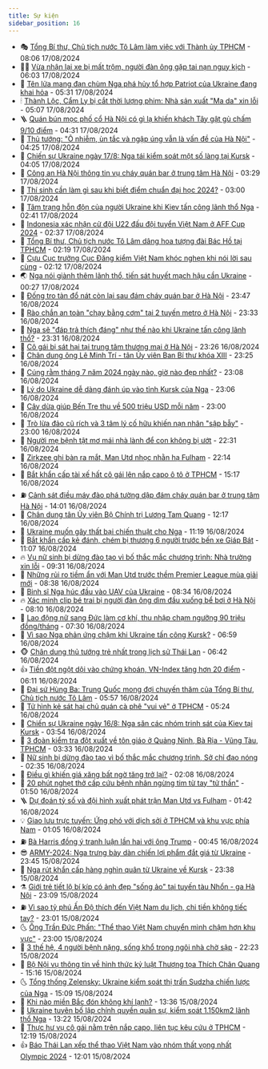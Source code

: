 ```yaml
---
title: Sự kiện
sidebar_position: 16
---
```


<!-- dantri-su-kien:START -->
- 🎭 [Tổng Bí thư, Chủ tịch nước Tô Lâm làm việc với Thành ủy TPHCM](https://dantri.com.vn/xa-hoi/tong-bi-thu-chu-tich-nuoc-to-lam-lam-viec-voi-thanh-uy-tphcm-20240817143225387.htm) - 08:06 17/08/2024
- 👨‍🏫 [Vừa nhận lại xe bị mất trộm, người đàn ông gặp tai nạn nguy kịch](https://dantri.com.vn/xa-hoi/vua-nhan-lai-xe-bi-mat-trom-nguoi-dan-ong-gap-tai-nan-nguy-kich-20240817123514122.htm) - 06:03 17/08/2024
- 🌮 [Tên lửa mang đạn chùm Nga phá hủy tổ hợp Patriot của Ukraine đang khai hỏa](https://dantri.com.vn/the-gioi/ten-lua-mang-dan-chum-nga-pha-huy-to-hop-patriot-cua-ukraine-dang-khai-hoa-20240817114131006.htm) - 05:31 17/08/2024
- 🕯 [Thành Lộc, Cẩm Ly bị cắt thời lượng phim: Nhà sản xuất &quot;Ma da&quot; xin lỗi](https://dantri.com.vn/giai-tri/thanh-loc-cam-ly-bi-cat-thoi-luong-phim-nha-san-xuat-ma-da-xin-loi-20240817110801893.htm) - 05:07 17/08/2024
- 🪜 [Quán bún mọc phố cổ Hà Nội có gì lạ khiến khách Tây gật gù chấm 9/10 điểm](https://dantri.com.vn/du-lich/quan-bun-moc-pho-co-ha-noi-co-gi-la-khien-khach-tay-gat-gu-cham-910-diem-20240817111909824.htm) - 04:31 17/08/2024
- 🐘 [Thủ tướng: &quot;Ô nhiễm, ùn tắc và ngập úng vẫn là vấn đề của Hà Nội&quot;](https://dantri.com.vn/xa-hoi/thu-tuong-o-nhiem-un-tac-va-ngap-ung-van-la-van-de-cua-ha-noi-20240817111820583.htm) - 04:25 17/08/2024
- 🤔 [Chiến sự Ukraine ngày 17/8: Nga tái kiểm soát một số làng tại Kursk](https://dantri.com.vn/the-gioi/chien-su-ukraine-ngay-178-nga-tai-kiem-soat-mot-so-lang-tai-kursk-20240817092955220.htm) - 04:05 17/08/2024
- 🧠 [Công an Hà Nội thông tin vụ cháy quán bar ở trung tâm Hà Nội](https://dantri.com.vn/xa-hoi/cong-an-ha-noi-thong-tin-vu-chay-quan-bar-o-trung-tam-ha-noi-20240817100533628.htm) - 03:29 17/08/2024
- 📝 [Thí sinh cần làm gì sau khi biết điểm chuẩn đại học 2024?](https://dantri.com.vn/giao-duc/thi-sinh-can-lam-gi-sau-khi-biet-diem-chuan-dai-hoc-2024-20240816150448251.htm) - 03:00 17/08/2024
- 🦏 [Tâm trạng hỗn độn của người Ukraine khi Kiev tấn công lãnh thổ Nga](https://dantri.com.vn/the-gioi/tam-trang-hon-don-cua-nguoi-ukraine-khi-kiev-tan-cong-lanh-tho-nga-20240817084054847.htm) - 02:41 17/08/2024
- 🥰 [Indonesia xác nhận cử đội U22 đấu đội tuyển Việt Nam ở AFF Cup 2024](https://dantri.com.vn/the-thao/indonesia-xac-nhan-cu-doi-u22-dau-doi-tuyen-viet-nam-o-aff-cup-2024-20240817093729342.htm) - 02:37 17/08/2024
- 🤗 [Tổng Bí thư, Chủ tịch nước Tô Lâm dâng hoa tượng đài Bác Hồ tại TPHCM](https://dantri.com.vn/xa-hoi/tong-bi-thu-chu-tich-nuoc-to-lam-dang-hoa-tuong-dai-bac-ho-tai-tphcm-20240816222127650.htm) - 02:19 17/08/2024
- 🌈 [Cựu Cục trưởng Cục Đăng kiểm Việt Nam khóc nghẹn khi nói lời sau cùng](https://dantri.com.vn/phap-luat/cuu-cuc-truong-cuc-dang-kiem-viet-nam-khoc-nghen-khi-noi-loi-sau-cung-20240817084925675.htm) - 02:12 17/08/2024
- 🌏 [Nga nói giành thêm lãnh thổ, tiến sát huyết mạch hậu cần Ukraine](https://dantri.com.vn/the-gioi/nga-noi-gianh-them-lanh-tho-tien-sat-huyet-mach-hau-can-ukraine-20240817070551517.htm) - 00:27 17/08/2024
- 💄 [Đống tro tàn đổ nát còn lại sau đám cháy quán bar ở Hà Nội](https://dantri.com.vn/xa-hoi/dong-tro-tan-do-nat-con-lai-sau-dam-chay-quan-bar-o-ha-noi-20240817014311578.htm) - 23:47 16/08/2024
- 👺 [Rào chắn an toàn &quot;chạy bằng cơm&quot; tại 2 tuyến metro ở Hà Nội](https://dantri.com.vn/xa-hoi/rao-chan-an-toan-chay-bang-com-tai-2-tuyen-metro-o-ha-noi-20240817012249151.htm) - 23:33 16/08/2024
- 👹 [Nga sẽ &quot;đáp trả thích đáng&quot; như thế nào khi Ukraine tấn công lãnh thổ?](https://dantri.com.vn/the-gioi/nga-se-dap-tra-thich-dang-nhu-the-nao-khi-ukraine-tan-cong-lanh-tho-20240816163454029.htm) - 23:31 16/08/2024
- 🌊 [Cô gái bị sát hại tại trung tâm thương mại ở Hà Nội](https://dantri.com.vn/phap-luat/co-gai-bi-sat-hai-tai-trung-tam-thuong-mai-o-ha-noi-20240816234435341.htm) - 23:26 16/08/2024
- 🤠 [Chân dung ông Lê Minh Trí - tân Ủy viên Ban Bí thư khóa XIII](https://dantri.com.vn/xa-hoi/chan-dung-ong-le-minh-tri-tan-uy-vien-ban-bi-thu-khoa-xiii-20240816114339240.htm) - 23:25 16/08/2024
- 🎊 [Cúng rằm tháng 7 năm 2024 ngày nào, giờ nào đẹp nhất?](https://dantri.com.vn/doi-song/cung-ram-thang-7-nam-2024-ngay-nao-gio-nao-dep-nhat-20240816142424364.htm) - 23:08 16/08/2024
- 🐘 [Lý do Ukraine dễ dàng đánh úp vào tỉnh Kursk của Nga](https://dantri.com.vn/the-gioi/ly-do-ukraine-de-dang-danh-up-vao-tinh-kursk-cua-nga-20240816152711046.htm) - 23:06 16/08/2024
- 💂 [Cây dừa giúp Bến Tre thu về 500 triệu USD mỗi năm](https://dantri.com.vn/xa-hoi/cay-dua-giup-ben-tre-thu-ve-500-trieu-usd-moi-nam-20240816192329448.htm) - 23:00 16/08/2024
- 👹 [Trò lừa đảo cũ rích và 3 tâm lý cố hữu khiến nạn nhân &quot;sập bẫy&quot;](https://dantri.com.vn/phap-luat/tro-lua-dao-cu-rich-va-3-tam-ly-co-huu-khien-nan-nhan-sap-bay-20240813144846352.htm) - 23:00 16/08/2024
- 🦒 [Người mẹ bệnh tật mơ mái nhà lành để con không bị ướt](https://dantri.com.vn/tam-long-nhan-ai/nguoi-me-benh-tat-mo-mai-nha-lanh-de-con-khong-bi-uot-20240729171309880.htm) - 22:31 16/08/2024
- 🗽 [Zirkzee ghi bàn ra mắt, Man Utd nhọc nhằn hạ Fulham](https://dantri.com.vn/the-thao/zirkzee-ghi-ban-ra-mat-man-utd-nhoc-nhan-ha-fulham-20240817051355193.htm) - 22:14 16/08/2024
- 💄 [Bắt khẩn cấp tài xế hất cô gái lên nắp capo ô tô ở TPHCM](https://dantri.com.vn/phap-luat/bat-khan-cap-tai-xe-hat-co-gai-len-nap-capo-o-to-o-tphcm-20240816220122145.htm) - 15:17 16/08/2024
- ⛽️ [Cảnh sát điều máy đào phá tường dập đám cháy quán bar ở trung tâm Hà Nội](https://dantri.com.vn/xa-hoi/canh-sat-dieu-may-dao-pha-tuong-dap-dam-chay-quan-bar-o-trung-tam-ha-noi-20240816205111079.htm) - 14:01 16/08/2024
- 🥷 [Chân dung tân Ủy viên Bộ Chính trị Lương Tam Quang](https://dantri.com.vn/xa-hoi/chan-dung-tan-uy-vien-bo-chinh-tri-luong-tam-quang-20240815185324856.htm) - 12:17 16/08/2024
- 🤖 [Ukraine muốn gây thất bại chiến thuật cho Nga](https://dantri.com.vn/the-gioi/ukraine-muon-gay-that-bai-chien-thuat-cho-nga-20240816161531722.htm) - 11:19 16/08/2024
- 🌊 [Bắt khẩn cấp kẻ đánh, chém bị thương 6 người trước bến xe Giáp Bát](https://dantri.com.vn/phap-luat/bat-khan-cap-ke-danh-chem-bi-thuong-6-nguoi-truoc-ben-xe-giap-bat-20240816175753797.htm) - 11:07 16/08/2024
- 🔥 [Vụ nữ sinh bị dừng đào tạo vì bố thắc mắc chương trình: Nhà trường xin lỗi](https://dantri.com.vn/giao-duc/vu-nu-sinh-bi-dung-dao-tao-vi-bo-thac-mac-chuong-trinh-nha-truong-xin-loi-20240816162716955.htm) - 09:31 16/08/2024
- 🦏 [Những rủi ro tiềm ẩn với Man Utd trước thềm Premier League mùa giải mới](https://dantri.com.vn/the-thao/nhung-rui-ro-tiem-an-voi-man-utd-truoc-them-premier-league-mua-giai-moi-20240809104928236.htm) - 08:38 16/08/2024
- 🐘 [Binh sĩ Nga húc đầu vào UAV của Ukraine](https://dantri.com.vn/the-gioi/binh-si-nga-huc-dau-vao-uav-cua-ukraine-20240816142247944.htm) - 08:34 16/08/2024
- 🔥 [Xác minh clip bé trai bị người đàn ông dìm đầu xuống bể bơi ở Hà Nội](https://dantri.com.vn/xa-hoi/xac-minh-clip-be-trai-bi-nguoi-dan-ong-dim-dau-xuong-be-boi-o-ha-noi-20240816150508905.htm) - 08:10 16/08/2024
- 💼 [Lao động nữ sang Đức làm cơ khí, thu nhập chạm ngưỡng 90 triệu đồng/tháng](https://dantri.com.vn/lao-dong-viec-lam/lao-dong-nu-sang-duc-lam-co-khi-thu-nhap-cham-nguong-90-trieu-dongthang-20240816130821817.htm) - 07:30 16/08/2024
- 🚀 [Vì sao Nga phản ứng chậm khi Ukraine tấn công Kursk?](https://dantri.com.vn/the-gioi/vi-sao-nga-phan-ung-cham-khi-ukraine-tan-cong-kursk-20240816094235560.htm) - 06:59 16/08/2024
- 🐵 [Chân dung thủ tướng trẻ nhất trong lịch sử Thái Lan](https://dantri.com.vn/the-gioi/chan-dung-thu-tuong-tre-nhat-trong-lich-su-thai-lan-20240816131637765.htm) - 06:42 16/08/2024
- 👍 [Tiền đột ngột dội vào chứng khoán, VN-Index tăng hơn 20 điểm](https://dantri.com.vn/kinh-doanh/tien-dot-ngot-doi-vao-chung-khoan-vn-index-tang-hon-20-diem-20240816130850925.htm) - 06:11 16/08/2024
- 🚦 [Đại sứ Hùng Ba: Trung Quốc mong đợi chuyến thăm của Tổng Bí thư, Chủ tịch nước Tô Lâm](https://dantri.com.vn/the-gioi/dai-su-hung-ba-trung-quoc-mong-doi-chuyen-tham-cua-tong-bi-thu-chu-tich-nuoc-to-lam-20240816082952711.htm) - 05:57 16/08/2024
- 🥸 [Tử hình kẻ sát hại chủ quán cà phê &quot;vui vẻ&quot; ở TPHCM](https://dantri.com.vn/phap-luat/tu-hinh-ke-sat-hai-chu-quan-ca-phe-vui-ve-o-tphcm-20240816121307645.htm) - 05:24 16/08/2024
- 🥷 [Chiến sự Ukraine ngày 16/8: Nga săn các nhóm trinh sát của Kiev tại Kursk](https://dantri.com.vn/the-gioi/chien-su-ukraine-ngay-168-nga-san-cac-nhom-trinh-sat-cua-kiev-tai-kursk-20240816102833408.htm) - 03:54 16/08/2024
- 🤡 [3 đoàn kiểm tra đột xuất về tôn giáo ở Quảng Ninh, Bà Rịa - Vũng Tàu, TPHCM](https://dantri.com.vn/xa-hoi/3-doan-kiem-tra-dot-xuat-ve-ton-giao-o-quang-ninh-ba-ria-vung-tau-tphcm-20240816101750221.htm) - 03:33 16/08/2024
- 🥳 [Nữ sinh bị dừng đào tạo vì bố thắc mắc chương trình, Sở chỉ đạo nóng](https://dantri.com.vn/giao-duc/nu-sinh-bi-dung-dao-tao-vi-bo-thac-mac-chuong-trinh-so-chi-dao-nong-20240816092839606.htm) - 02:35 16/08/2024
- 🤩 [Điều gì khiến giá xăng bất ngờ tăng trở lại?](https://dantri.com.vn/kinh-doanh/dieu-gi-khien-gia-xang-bat-ngo-tang-tro-lai-20240816015305945.htm) - 02:08 16/08/2024
- 🎡 [20 phút nghẹt thở cấp cứu bệnh nhân ngừng tim từ tay &quot;tử thần&quot;](https://dantri.com.vn/suc-khoe/20-phut-nghet-tho-cap-cuu-benh-nhan-ngung-tim-tu-tay-tu-than-20240816083539655.htm) - 01:50 16/08/2024
- 🪜 [Dự đoán tỷ số và đội hình xuất phát trận Man Utd vs Fulham](https://dantri.com.vn/the-thao/du-doan-ty-so-va-doi-hinh-xuat-phat-tran-man-utd-vs-fulham-20240816124206426.htm) - 01:42 16/08/2024
- 💡 [Giao lưu trực tuyến: Ứng phó với dịch sởi ở TPHCM và khu vực phía Nam](https://dantri.com.vn/suc-khoe/giao-luu-truc-tuyen-ung-pho-voi-dich-soi-o-tphcm-va-khu-vuc-phia-nam-20240815164004550.htm) - 01:05 16/08/2024
- ⛽️ [Bà Harris đồng ý tranh luận lần hai với ông Trump](https://dantri.com.vn/the-gioi/ba-harris-dong-y-tranh-luan-lan-hai-voi-ong-trump-20240816074229859.htm) - 00:45 16/08/2024
- 😎 [ARMY-2024: Nga trưng bày dàn chiến lợi phẩm đắt giá từ Ukraine](https://dantri.com.vn/the-gioi/army-2024-nga-trung-bay-dan-chien-loi-pham-dat-gia-tu-ukraine-20240816060754655.htm) - 23:45 15/08/2024
- 🗽 [Nga rút khẩn cấp hàng nghìn quân từ Ukraine về Kursk](https://dantri.com.vn/the-gioi/nga-rut-khan-cap-hang-nghin-quan-tu-ukraine-ve-kursk-20240816052204304.htm) - 23:38 15/08/2024
- ⚗️ [Giới trẻ tiết lộ bí kíp có ảnh đẹp &quot;sống ảo&quot; tại tuyến tàu Nhổn - ga Hà Nội](https://dantri.com.vn/doi-song/gioi-tre-tiet-lo-bi-kip-co-anh-dep-song-ao-tai-tuyen-tau-nhon-ga-ha-noi-20240812154500163.htm) - 23:09 15/08/2024
- ⛽️ [Vì sao tỷ phú Ấn Độ thích đến Việt Nam du lịch, chi tiền không tiếc tay?](https://dantri.com.vn/du-lich/vi-sao-ty-phu-an-do-thich-den-viet-nam-du-lich-chi-tien-khong-tiec-tay-20240815195331116.htm) - 23:01 15/08/2024
- 🌜 [Ông Trần Đức Phấn: &quot;Thể thao Việt Nam chuyển mình chậm hơn khu vực&quot;](https://dantri.com.vn/the-thao/ong-tran-duc-phan-the-thao-viet-nam-chuyen-minh-cham-hon-khu-vuc-20240815224509265.htm) - 23:00 15/08/2024
- 🦩 [3 thế hệ, 4 người bệnh nặng, sống khổ trong ngôi nhà chờ sập](https://dantri.com.vn/tam-long-nhan-ai/3-the-he-4-nguoi-benh-nang-song-kho-trong-ngoi-nha-cho-sap-20240815012241217.htm) - 22:23 15/08/2024
- 🦒 [Bộ Nội vụ thông tin về hình thức kỷ luật Thượng tọa Thích Chân Quang](https://dantri.com.vn/xa-hoi/bo-noi-vu-thong-tin-ve-hinh-thuc-ky-luat-thuong-toa-thich-chan-quang-20240815220352166.htm) - 15:16 15/08/2024
- 🌜 [Tổng thống Zelensky: Ukraine kiểm soát thị trấn Sudzha chiến lược của Nga](https://dantri.com.vn/the-gioi/tong-thong-zelensky-ukraine-kiem-soat-thi-tran-sudzha-chien-luoc-cua-nga-20240815213122158.htm) - 15:09 15/08/2024
- 🐎 [Khi nào miền Bắc đón không khí lạnh?](https://dantri.com.vn/xa-hoi/khi-nao-mien-bac-don-khong-khi-lanh-20240815171109953.htm) - 13:36 15/08/2024
- 🌋 [Ukraine tuyên bố lập chính quyền quân sự, kiểm soát 1.150km2 lãnh thổ Nga](https://dantri.com.vn/the-gioi/ukraine-tuyen-bo-lap-chinh-quyen-quan-su-kiem-soat-1150km2-lanh-tho-nga-20240815201922771.htm) - 13:22 15/08/2024
- 🧰 [Thực hư vụ cô gái nằm trên nắp capo, liên tục kêu cứu ở TPHCM](https://dantri.com.vn/xa-hoi/thuc-hu-vu-co-gai-nam-tren-nap-capo-lien-tuc-keu-cuu-o-tphcm-20240815185521148.htm) - 12:19 15/08/2024
- 👍 [Báo Thái Lan xếp thể thao Việt Nam vào nhóm thất vọng nhất Olympic 2024](https://dantri.com.vn/the-thao/bao-thai-lan-xep-the-thao-viet-nam-vao-nhom-that-vong-nhat-olympic-2024-20240815173022578.htm) - 12:01 15/08/2024<!-- dantri-su-kien:END -->
